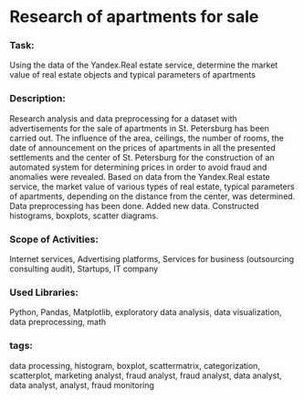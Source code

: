 # Research of apartments for sale

### Task:
Using the data of the Yandex.Real estate service, determine the market value of real estate objects and typical parameters of apartments

### Description:
Research analysis and data preprocessing for a dataset with advertisements for the sale of apartments in St. Petersburg has been carried out. The influence of the area, ceilings, the number of rooms, the date of announcement on the prices of apartments in all the presented settlements and the center of St. Petersburg for the construction of an automated system for determining prices in order to avoid fraud and anomalies were revealed. Based on data from the Yandex.Real estate service, the market value of various types of real estate, typical parameters of apartments, depending on the distance from the center, was determined. Data preprocessing has been done. Added new data. Constructed histograms, boxplots, scatter diagrams.

### Scope of Activities:
Internet services, Advertising platforms, Services for business (outsourcing consulting audit), Startups, IT company

### Used Libraries:
Python, Pandas, Matplotlib, exploratory data analysis, data visualization, data preprocessing, math

### tags:
data processing, histogram, boxplot, scattermatrix, categorization, scatterplot, marketing analyst, fraud analyst, fraud analyst, data analyst, data analyst, analyst, fraud monitoring
